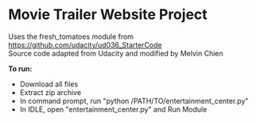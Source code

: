 # Movie Trailer Website Project  
Uses the fresh_tomatoes module from https://github.com/udacity/ud036_StarterCode  
Source code adapted from Udacity and modified by Melvin Chien

**To run:**
* Download all files
* Extract zip archive
* In command prompt, run "python /PATH/TO/entertainment_center.py"
* In IDLE, open "entertainment_center.py" and Run Module
